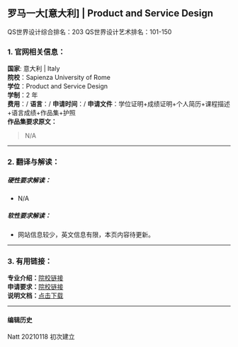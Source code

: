 ## 罗马一大[意大利] | Product and Service Design

QS世界设计综合排名：203
QS世界设计艺术排名：101-150


### 1. 官网相关信息：

**国家**: 意大利 | Italy  
**院校**：Sapienza University of Rome  
**学位**：Product and Service Design   
**学制**：2 年  
**费用**：/
**语言**：/
**申请时间**：/
**申请文件**：学位证明+成绩证明+个人简历+课程描述+语言成绩+作品集+护照  
**作品集要求原文：**   

>N/A


---


### 2. 翻译与解读：

##### 硬性要求解读：
- N/A


##### 软性要求解读：
- 网站信息较少，英文信息有限，本页内容待更新。



---


### 3. 有用链接：

**专业介绍：**[院校链接](https://corsidilaurea.uniroma1.it/en/corso/2020/30811/home)  
**申请要求：**[院校链接](https://www.polimi.it/en/international-prospective-students/laurea-magistrale-programmes-equivalent-to-master-of-science/application-procedures/application/list-of-documents-required-by-the-admissions-office/)  
**说明文档：**[点击下载](https://corsidilaurea.uniroma1.it/sites/default/files/documenti_ufficiali/2020/169/30811_1.pdf)


---


#### 编辑历史

Natt 20210118 初次建立  
